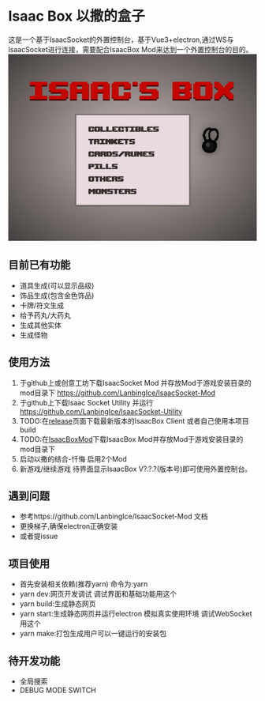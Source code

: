 # Isaac Box 以撒的盒子

这是一个基于IsaacSocket的外置控制台，基于Vue3+electron,通过WS与IsaacSocket进行连接，需要配合IsaacBox Mod来达到一个外置控制台的目的。
![./doc/main.png](./doc/main.png "主画面")

## 目前已有功能
+ 道具生成(可以显示品级)
+ 饰品生成(包含金色饰品)
+ 卡牌/符文生成
+ 给予药丸/大药丸
+ 生成其他实体
+ 生成怪物

## 使用方法
1. 于github上或创意工坊下载IsaacSocket Mod 并存放Mod于游戏安装目录的mod目录下
https://github.com/LanbingIce/IsaacSocket-Mod
2. 于github上下载Isaac Socket Utility 并运行
https://github.com/LanbingIce/IsaacSocket-Utility
3. TODO:在[release](https://github.com/NOTF-API/IsaacBoxClient/releases/tag/v0.0.1)页面下载最新版本的IsaacBox Client 或者自己使用本项目 build
4. TODO:在[IsaacBoxMod](https://github.com/NOTF-API/IsaacBoxMod)下载IsaacBox Mod并存放Mod于游戏安装目录的mod目录下
5. 启动以撒的结合-忏悔 启用2个Mod
6. 新游戏/继续游戏 待界面显示IsaacBox V?.?.?(版本号)即可使用外置控制台。

## 遇到问题
+ 参考https://github.com/LanbingIce/IsaacSocket-Mod 文档
+ 更换梯子,确保electron正确安装
+ 或者提issue

## 项目使用
+ 首先安装相关依赖(推荐yarn) 命令为:yarn
+ yarn dev:网页开发调试 调试界面和基础功能用这个
+ yarn build:生成静态网页
+ yarn start:生成静态网页并运行electron 模拟真实使用环境 调试WebSocket用这个
+ yarn make:打包生成用户可以一键运行的安装包
## 待开发功能
+ 全局搜索
+ DEBUG MODE SWITCH